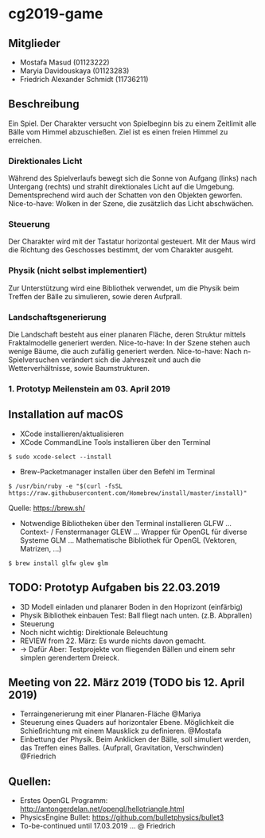 # cg2019-game

## Mitglieder
* Mostafa Masud (01123222)
* Maryia Davidouskaya (01123283)
* Friedrich Alexander Schmidt (11736211)

## Beschreibung
Ein Spiel. Der Charakter versucht von Spielbeginn bis zu einem Zeitlimit alle Bälle vom Himmel abzuschießen.
Ziel ist es einen freien Himmel zu erreichen.

### Direktionales Licht
Während des Spielverlaufs bewegt sich die Sonne von Aufgang (links) nach Untergang (rechts) und strahlt direktionales Licht auf die Umgebung.
Dementsprechend wird auch der Schatten von den Objekten geworfen.
Nice-to-have: Wolken in der Szene, die zusätzlich das Licht abschwächen.

### Steuerung
Der Charakter wird mit der Tastatur horizontal gesteuert. Mit der Maus wird die Richtung des Geschosses bestimmt, der vom Charakter ausgeht. 

### Physik (nicht selbst implementiert)
Zur Unterstützung wird eine Bibliothek verwendet, um die Physik beim Treffen der Bälle zu simulieren, sowie deren Aufprall.

### Landschaftsgenerierung
Die Landschaft besteht aus einer planaren Fläche, deren Struktur mittels Fraktalmodelle generiert werden.
Nice-to-have: In der Szene stehen auch wenige Bäume, die auch zufällig generiert werden.
Nice-to-have: Nach n-Spielversuchen verändert sich die Jahreszeit und auch die Wetterverhältnisse, sowie Baumstrukturen.

### 1. Prototyp Meilenstein am 03. April 2019

## Installation auf macOS
* XCode installieren/aktualisieren
* XCode CommandLine Tools installieren über den Terminal
```
$ sudo xcode-select --install
```
* Brew-Packetmanager installen über den Befehl im Terminal
```
$ /usr/bin/ruby -e "$(curl -fsSL https://raw.githubusercontent.com/Homebrew/install/master/install)"
```
Quelle: https://brew.sh/
* Notwendige Bibliotheken über den Terminal installieren
GLFW ... Context- / Fenstermanager
GLEW ... Wrapper für OpenGL für diverse Systeme
GLM ... Mathematische Bibliothek für OpenGL (Vektoren, Matrizen, ...)
```
$ brew install glfw glew glm
```


## TODO: Prototyp Aufgaben bis 22.03.2019
* 3D Modell einladen und planarer Boden in den Hoprizont (einfärbig)
* Physik Bibliothek einbauen Test: Ball fliegt nach unten. (z.B. Abprallen)
* Steuerung
* Noch nicht wichtig: Direktionale Beleuchtung
* REVIEW from 22. März: Es wurde nichts davon gemacht.
* -> Dafür Aber: Testprojekte von fliegenden Bällen und einem sehr simplen gerendertem Dreieck.

## Meeting von 22. März 2019 (TODO bis 12. April 2019)
* Terraingenerierung mit einer Planaren-Fläche @Mariya
* Steuerung eines Quaders auf horizontaler Ebene. Möglichkeit die Schießrichtung mit einem Mausklick zu definieren. @Mostafa 
* Einbettung der Physik. Beim Anklicken der Bälle, soll simuliert werden, das Treffen eines Balles. (Aufprall, Gravitation, Verschwinden) @Friedrich

## Quellen:

* Erstes OpenGL Programm: http://antongerdelan.net/opengl/hellotriangle.html
* PhysicsEngine Bullet: https://github.com/bulletphysics/bullet3
* To-be-continued until 17.03.2019 ... @ Friedrich
